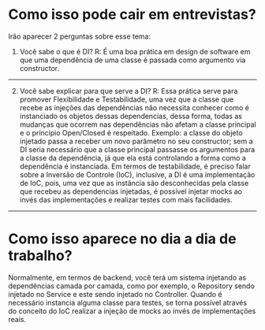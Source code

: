 # Como isso pode cair em entrevistas?

Irão aparecer 2 perguntas sobre esse tema:

1. Você sabe o que é DI?
R: É uma boa prática em design de software em que uma dependência de uma classe é passada como argumento via constructor.
---
2. Você sabe explicar para que serve a DI?
R: Essa prática serve para promover Flexibilidade e Testabilidade, uma vez que a classe que recebe as injeções das dependências não necessita conhecer como é instanciado os objetos dessas dependencias, dessa forma, todas as mudanças que ocorrem nas dependências não afetam a classe principal e o príncipio Open/Closed é respeitado.
Exemplo: a classe do objeto injetado passa a receber um novo parâmetro no seu constructor; sem a DI seria necessário que a classe principal passasse os argumentos para a classe da dependência, já que ela está controlando a forma como a dependência é instanciada.
Em termos de testabilidade, é preciso falar sobre a Inversão de Controle (IoC), inclusive, a DI é uma implementação de IoC, pois, uma vez que as instância são desconhecidas pela classe que recebeu as dependencias injetadas, é possível injetar mocks ao invés das implementações e realizar testes com mais facilidades.

---

# Como isso aparece no dia a dia de trabalho?
Normalmente, em termos de backend, você terá um sistema injetando as dependências camada por camada, como por exemplo, o Repository sendo injetado no Service e este sendo injetado no Controller. Quando é necessário instancia alguma classe para testes, se torna possível através do conceito do IoC realizar a injeção de mocks ao invés de implementações reais.